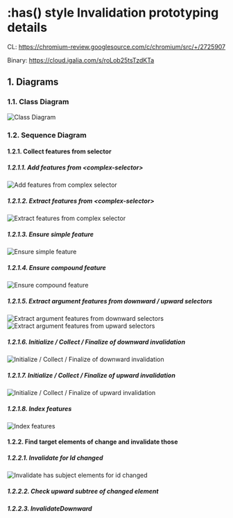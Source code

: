 # :has() style Invalidation prototyping details

CL: <a href="https://chromium-review.googlesource.com/c/chromium/src/+/2725907" target="_blank">https://chromium-review.googlesource.com/c/chromium/src/+/2725907</a>

Binary: <a href="https://cloud.igalia.com/s/roLob25tsTzdKTa" target="_blink">https://cloud.igalia.com/s/roLob25tsTzdKTa</a>

## 1. Diagrams

### 1.1. Class Diagram

![Class Diagram](diagrams/class_diagram.png)

### 1.2. Sequence Diagram

#### 1.2.1. Collect features from selector

##### 1.2.1.1. Add features from \<complex-selector>

![Add features from complex selector](diagrams/add_features_from_complex_selector.png)

##### 1.2.1.2. Extract features from \<complex-selector>

![Extract features from complex selector](diagrams/extract_features_from_complex_selector.png)

##### 1.2.1.3. Ensure simple feature

![Ensure simple feature](diagrams/ensure_simple_feature.png)

##### 1.2.1.4. Ensure compound feature

![Ensure compound feature](diagrams/ensure_compound_feature.png)

##### 1.2.1.5. Extract argument features from downward / upward selectors

![Extract argument features from downward selectors](diagrams/extract_argument_features_from_downward_selectors.png)
![Extract argument features from upward selectors](diagrams/extract_argument_features_from_upward_selectors.png)

##### 1.2.1.6. Initialize / Collect / Finalize of downward invalidation

![Initialize / Collect / Finalize of downward invalidation](diagrams/initialize_collect_finalize_of_downward_invalidation.png)

##### 1.2.1.7. Initialize / Collect / Finalize of upward invalidation

![Initialize / Collect / Finalize of upward invalidation](diagrams/initialize_collect_finalize_of_upward_invalidation.png)

##### 1.2.1.8. Index features

![Index features](diagrams/index_features.png)


#### 1.2.2. Find target elements of change and invalidate those

##### 1.2.2.1. Invalidate for Id changed

![Invalidate has subject elements for id changed](diagrams/invalidate_has_subject_elements_for_id_changed.png)

##### 1.2.2.2. Check upward subtree of changed element

##### 1.2.2.3. InvalidateDownward
